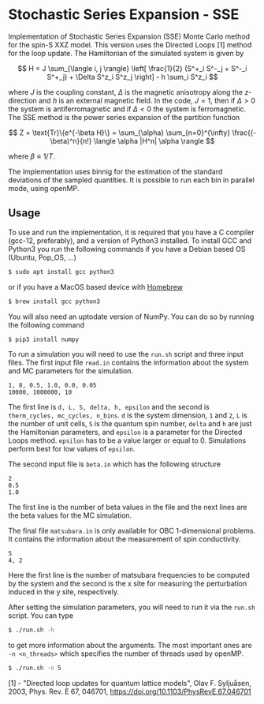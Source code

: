 # Stochastic Series Expansion - SSE

Implementation of Stochastic Series Expansion (SSE) Monte Carlo method for the spin-S XXZ model. This version uses the Directed Loops [1] method for the loop update.
The Hamiltonian of the simulated system is given by

$$ H = J \sum_{\langle i, j \rangle} \left[ \frac{1}{2} (S^+_i S^-_j + S^-_i S^+_j) + \Delta S^z_i S^z_j \right] - h \sum_i S^z_i $$

where $J$ is the coupling constant, $\Delta$ is the magnetic anisotropy along the $z$-direction and $h$ is an external magnetic field. In the code, $J = 1$, then if $\Delta > 0$ the system is antiferromagnetic and if $\Delta < 0$ the system is ferromagnetic. 
The SSE method is the power series expansion of the partition function 

$$ Z = \text{Tr}\{e^{-\beta H}\} = \sum_{\alpha} \sum_{n=0}^{\infty} \frac{(-\beta)^n}{n!} \langle \alpha |H^n| \alpha \rangle $$

where $\beta \equiv 1 / T$.

The implementation uses binnig for the estimation of the standard deviations of the sampled quantities. It is possible to run each bin in parallel mode, using openMP.

## Usage

To use and run the implementation, it is required that you have a C compiler (gcc-12, preferably), and a version of Python3 installed. To install GCC and Python3 you run the following commands if you have a Debian based OS (Ubuntu, Pop_OS, ...)
```bash
$ sudo apt install gcc python3
```
or if you have a MacOS based device with [Homebrew](https://brew.sh)
```bash
$ brew install gcc python3
```
You will also need an uptodate version of NumPy. You can do so by running the following command
```bash
$ pip3 install numpy
```

To run a simulation you will need to use the `run.sh` script and three input files. The first input file `read.in` contains the information about the system and MC parameters for the simulation.
```
1, 8, 0.5, 1.0, 0.0, 0.05
10000, 1000000, 10
```
The first line is `d, L, S, delta, h, epsilon` and the second is `therm_cycles, mc_cycles, n_bins`. `d` is the system dimension, `1` and `2`, `L` is the number of unit cells, `S` is the quantum spin number, `delta` and `h` are just the Hamiltonian parameters, and `epsilon` is a parameter for the Directed Loops method. `epsilon` has to be a value larger or equal to 0. Simulations perform best for low values of `epsilon`.

The second input file is `beta.in` which has the following structure
```
2
0.5
1.0
```
The first line is the number of beta values in the file and the next lines are the beta values for the MC simulation.

The final file `matsubara.in` is only available for OBC 1-dimensional problems. It contains the information about the measurement of spin conductivity.
```
5
4, 2
```
Here the first line is the number of matsubara frequencies to be computed by the system and the second is the x site for measuring the perturbation induced in the y site, respectively.

After setting the simulation parameters, you will need to run it via the `run.sh` script. You can type 
```bash
$ ./run.sh -h
```
to get more information about the arguments. The most important ones are `-n <n_threads>` which specifies the number of threads used by openMP.
```bash
$ ./run.sh -n 5 
```

[1] - "Directed loop updates for quantum lattice models", Olav F. Syljuåsen, 2003, Phys. Rev. E 67, 046701, https://doi.org/10.1103/PhysRevE.67.046701



